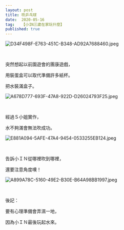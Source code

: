 ```yaml
---
layout: post
title: 吹乒乓球
date:  2020-05-16
tag:   【小IN三歲在家玩什麼】
published: true 
---
```

<p><img alt="D34F498F-E763-451C-B348-AD92A7688460.jpeg" src="https://pic.pimg.tw/smlife543/1589598847-1872673331_n.jpg" title="D34F498F-E763-451C-B348-AD92A7688460.jpeg"></p>

<p>&nbsp;</p>

<p>突然想起以前園遊會的團康遊戲，</p>

<p>用裝蛋盒可以取代準備許多紙杯。</p>

<p>把水裝滿盒子。</p>

<p><img alt="A678D777-693F-47A8-922D-D26024793F25.jpeg" src="https://pic.pimg.tw/smlife543/1589598847-2581321123_n.jpg" title="A678D777-693F-47A8-922D-D26024793F25.jpeg"></p>

<p>&nbsp;</p>

<p>經過Ｓ小姐實作，</p>

<p>水不夠滿會無法吹成功。</p>

<p><img alt="E881A094-5AFE-47A4-9454-0533255EB124.jpeg" src="https://pic.pimg.tw/smlife543/1589598847-1155190945_n.jpg" title="E881A094-5AFE-47A4-9454-0533255EB124.jpeg"></p>

<p>&nbsp;</p>

<p>告訴小ＩＮ從哪裡吹到哪裡，</p>

<p>還要注意角度噢！</p>

<p><img alt="A899A78C-5160-49E2-B30E-B64A98BB1997.jpeg" src="https://pic.pimg.tw/smlife543/1589598853-2817046412_n.jpg" title="A899A78C-5160-49E2-B30E-B64A98BB1997.jpeg"></p>

<p>&nbsp;</p>

<p>後記：</p>

<p>要有心理準備會弄濕一地，</p>

<p>因為小ＩＮ最後玩起水來。</p>

